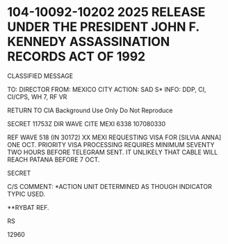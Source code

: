 # 104-10092-10202 2025 RELEASE UNDER THE PRESIDENT JOHN F. KENNEDY ASSASSINATION RECORDS ACT OF 1992

CLASSIFIED MESSAGE

TO: DIRECTOR
FROM: MEXICO CITY
ACTION: SAD S*
INFO: DDP, CI, CI/CPS, WH 7, RF VR

RETURN TO CIA
Background Use Only
Do Not Reproduce

SECRET 11753Z
DIR WAVE CITE MEXI 6338
107080330

REF WAVE 518 (IN 30172) XX
MEXI REQUESTING VISA FOR [SILVIA ANNA] ONE OCT. PRIORITY VISA
PROCESSING REQUIRES MINIMUM SEVENTY TWO HOURS BEFORE TELEGRAM
SENT. IT UNLIKELY THAT CABLE WILL REACH PATANA BEFORE 7 OCT.

SECRET

C/S COMMENT: *ACTION UNIT DETERMINED AS THOUGH INDICATOR TYPIC USED.

**RYBAT REF.

RS

12960
